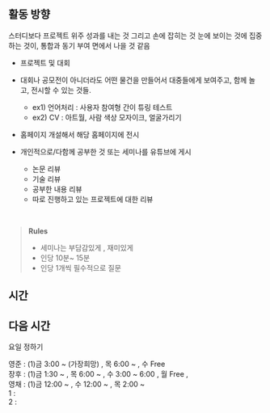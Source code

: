 
## 활동 방향

스터디보다 프로젝트 위주 성과를 내는 것 그리고 손에 잡히는 것 눈에 보이는 것에 집중하는 것이, 통합과 동기 부여 면에서 나을 것 같음

 - 프로젝트 및 대회

 - 대회나 공모전이 아니더라도 어떤 물건을 만들어서 대중들에게 보여주고, 함께 놀고, 전시할 수 있는 것들.
    - ex1) 언어처리 : 사용자 참여형 간이 튜링 테스트
    - ex2) CV : 아트월, 사람 색상 모자이크, 얼굴가리기
 
 
 - 홈페이지 개설해서 해당 홈페이지에 전시
 
 
 - 개인적으로/다함께 공부한 것 또는 세미나를 유튜브에 게시
    - 논문 리뷰
    - 기술 리뷰
    - 공부한 내용 리뷰
    - 따로 진행하고 있는 프로젝트에 대한 리뷰
    
    
<br>

> **Rules**
> - 세미나는 부담감있게 , 재미있게
> - 인당 10분~ 15분
> - 인당 1개씩 필수적으로 질문


## 시간




## 다음 시간


요일 정하기

영준 : (1)금 3:00 ~ (가장희망) , 목 6:00 ~ , 수 Free <br>
장후 : (1)금 1:30 ~  , 목 6:00 ~ , 수 3:00 ~ 6:00 , 월 Free , <br>
영채 : (1)금 12:00 ~ , 수 12:00 ~ ,  목 2:00 ~ <br>
1 : <br>
2 : <br>



